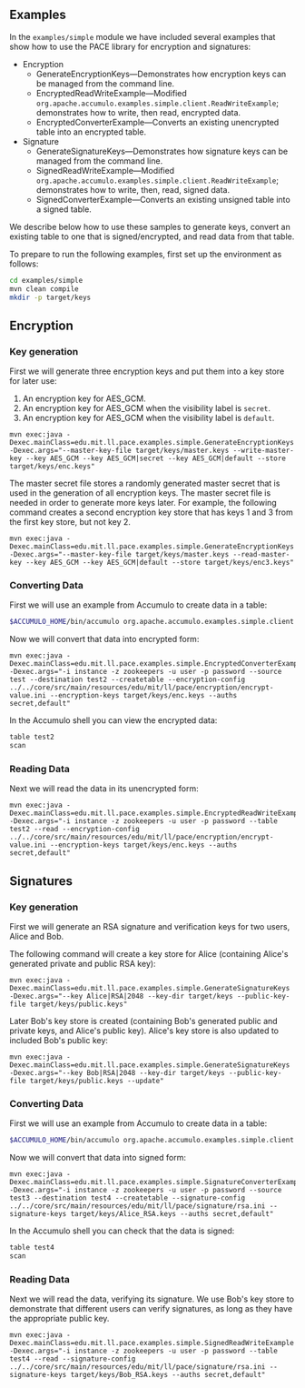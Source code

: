 <!--
Copyright 2016 MIT Lincoln Laboratory
    
Licensed under the Apache License, Version 2.0 (the "License");
you may not use this file except in compliance with the License.
You may obtain a copy of the License at

  http://www.apache.org/licenses/LICENSE-2.0

Unless required by applicable law or agreed to in writing, software
distributed under the License is distributed on an "AS IS" BASIS,
WITHOUT WARRANTIES OR CONDITIONS OF ANY KIND, either express or implied.
See the License for the specific language governing permissions and
limitations under the License.
-->

Examples
--------
In the `examples/simple` module we have included several examples that show
how to use the PACE library for encryption and signatures:

* Encryption
  * GenerateEncryptionKeys—Demonstrates how encryption keys can be managed from
  the command line.
  * EncryptedReadWriteExample—Modified
  `org.apache.accumulo.examples.simple.client.ReadWriteExample`; demonstrates
  how to write, then read, encrypted data.
  * EncryptedConverterExample—Converts an existing unencrypted table into an
  encrypted table.
* Signature
  * GenerateSignatureKeys—Demonstrates how signature keys can be managed from
  the command line.
  * SignedReadWriteExample—Modified
  `org.apache.accumulo.examples.simple.client.ReadWriteExample`; demonstrates
  how to write, then, read, signed data.
  * SignedConverterExample—Converts an existing unsigned table into a signed
  table.

We describe below how to use these samples to generate keys, convert an existing
table to one that is signed/encrypted, and read data from that table.
 
To prepare to run the following examples, first set up the environment as
follows:

```bash
cd examples/simple
mvn clean compile
mkdir -p target/keys
```

Encryption
----------

### Key generation

First we will generate three encryption keys and put them into a key store for
later use:

1. An encryption key for AES_GCM.
2. An encryption key for AES_GCM when the visibility label is `secret`.
3. An encryption key for AES_GCM when the visibility label is `default`.

```
mvn exec:java -Dexec.mainClass=edu.mit.ll.pace.examples.simple.GenerateEncryptionKeys -Dexec.args="--master-key-file target/keys/master.keys --write-master-key --key AES_GCM --key AES_GCM|secret --key AES_GCM|default --store target/keys/enc.keys"
```

The master secret file stores a randomly generated master secret that is used
in the generation of all encryption keys. The master secret file is needed in
order to generate more keys later. For example, the following command creates a
second encryption key store that has keys 1 and 3 from the first key store, but
not key 2.

```
mvn exec:java -Dexec.mainClass=edu.mit.ll.pace.examples.simple.GenerateEncryptionKeys -Dexec.args="--master-key-file target/keys/master.keys --read-master-key --key AES_GCM --key AES_GCM|default --store target/keys/enc3.keys"
```

### Converting Data
First we will use an example from Accumulo to create data in a table:

```bash
$ACCUMULO_HOME/bin/accumulo org.apache.accumulo.examples.simple.client.ReadWriteExample -i instance -z zookeepers -u user -p password --table test --createtable --create --auths secret,default
```

Now we will convert that data into encrypted form:
```
mvn exec:java -Dexec.mainClass=edu.mit.ll.pace.examples.simple.EncryptedConverterExample -Dexec.args="-i instance -z zookeepers -u user -p password --source test --destination test2 --createtable --encryption-config ../../core/src/main/resources/edu/mit/ll/pace/encryption/encrypt-value.ini --encryption-keys target/keys/enc.keys --auths secret,default"
```

In the Accumulo shell you can view the encrypted data:
```bash
table test2
scan
```

### Reading Data
Next we will read the data in its unencrypted form:

```
mvn exec:java -Dexec.mainClass=edu.mit.ll.pace.examples.simple.EncryptedReadWriteExample -Dexec.args="-i instance -z zookeepers -u user -p password --table test2 --read --encryption-config ../../core/src/main/resources/edu/mit/ll/pace/encryption/encrypt-value.ini --encryption-keys target/keys/enc.keys --auths secret,default"
```


Signatures
----------

### Key generation

First we will generate an RSA signature and verification keys for two users,
Alice and Bob.

The following command will create a key store for Alice (containing Alice's
generated private and public RSA key):

```
mvn exec:java -Dexec.mainClass=edu.mit.ll.pace.examples.simple.GenerateSignatureKeys -Dexec.args="--key Alice|RSA|2048 --key-dir target/keys --public-key-file target/keys/public.keys"
```

Later Bob's key store is created (containing Bob's generated public and private
keys, and Alice's public key). Alice's key store is also updated to included
Bob's public key:
```
mvn exec:java -Dexec.mainClass=edu.mit.ll.pace.examples.simple.GenerateSignatureKeys -Dexec.args="--key Bob|RSA|2048 --key-dir target/keys --public-key-file target/keys/public.keys --update"
```


### Converting Data
First we will use an example from Accumulo to create data in a table:

```bash
$ACCUMULO_HOME/bin/accumulo org.apache.accumulo.examples.simple.client.ReadWriteExample -i instance -z zookeepers -u user -p password --table test3 --createtable --create --auths secret,default
```

Now we will convert that data into signed form:
```
mvn exec:java -Dexec.mainClass=edu.mit.ll.pace.examples.simple.SignatureConverterExample -Dexec.args="-i instance -z zookeepers -u user -p password --source test3 --destination test4 --createtable --signature-config ../../core/src/main/resources/edu/mit/ll/pace/signature/rsa.ini --signature-keys target/keys/Alice_RSA.keys --auths secret,default"
```

In the Accumulo shell you can check that the data is signed:
```bash
table test4
scan
```

### Reading Data
Next we will read the data, verifying its signature. We use Bob's key store to
demonstrate that different users can verify signatures, as long as they have the
appropriate public key.

```
mvn exec:java -Dexec.mainClass=edu.mit.ll.pace.examples.simple.SignedReadWriteExample -Dexec.args="-i instance -z zookeepers -u user -p password --table test4 --read --signature-config ../../core/src/main/resources/edu/mit/ll/pace/signature/rsa.ini --signature-keys target/keys/Bob_RSA.keys --auths secret,default"
```
